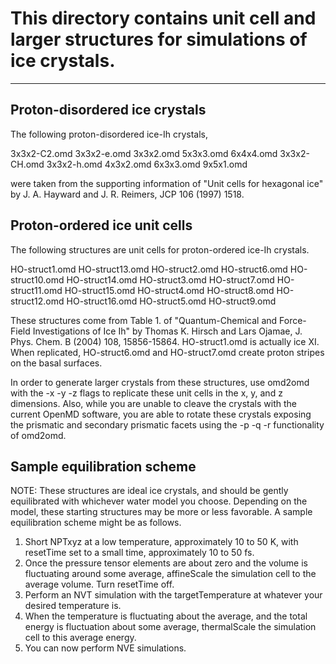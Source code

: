 # This directory contains unit cell and larger structures for simulations of ice crystals.
***
## Proton-disordered ice crystals
The following proton-disordered ice-Ih crystals,

3x3x2-C2.omd	3x3x2-e.omd	3x3x2.omd	5x3x3.omd	6x4x4.omd
3x3x2-CH.omd	3x3x2-h.omd	4x3x2.omd	6x3x3.omd	9x5x1.omd

were taken from the supporting information of "Unit cells for hexagonal ice" by J. A. Hayward and J. R. Reimers, JCP 106 (1997) 1518.

## Proton-ordered ice unit cells
The following structures are unit cells for proton-ordered ice-Ih crystals.

HO-struct1.omd		    HO-struct13.omd		HO-struct2.omd		HO-struct6.omd
HO-struct10.omd		HO-struct14.omd		HO-struct3.omd		HO-struct7.omd
HO-struct11.omd		HO-struct15.omd		HO-struct4.omd		HO-struct8.omd
HO-struct12.omd		HO-struct16.omd		HO-struct5.omd		HO-struct9.omd

These structures come from Table 1. of "Quantum-Chemical and Force-Field Investigations of Ice Ih" by Thomas K. Hirsch and Lars Ojamae, J. Phys. Chem. B (2004) 108, 15856-15864.
HO-struct1.omd	is actually ice XI. When replicated, HO-struct6.omd and HO-struct7.omd create proton stripes on the basal surfaces. 

In order to generate larger crystals from these structures, use omd2omd with the -x -y -z flags to replicate these unit cells in the x, y, and z dimensions. Also, while you are unable to cleave the crystals with the current OpenMD software, you are able to rotate these crystals exposing the prismatic and secondary prismatic facets using the -p -q -r functionality of omd2omd.

## Sample equilibration scheme
NOTE:
These structures are ideal ice crystals, and should be gently equilibrated with whichever water model you choose. Depending on the model, these starting structures may be more or less favorable. A sample equilibration scheme might be as follows.

1. Short NPTxyz at a low temperature, approximately 10 to 50 K, with resetTime set to a small time, approximately 10 to 50 fs.
2. Once the pressure tensor elements are about zero and the volume is fluctuating around some average, affineScale the simulation cell to the average volume. Turn resetTime off.
3. Perform an NVT simulation with the targetTemperature at whatever your desired temperature is.
4. When the temperature is fluctuating about the average, and the total energy is fluctuation about some average, thermalScale the simulation cell to this average energy.
5. You can now perform NVE simulations.

